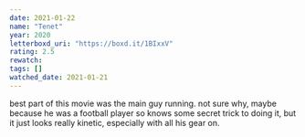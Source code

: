 ```yaml
---
date: 2021-01-22
name: "Tenet"
year: 2020
letterboxd_uri: "https://boxd.it/1BIxxV"
rating: 2.5
rewatch: 
tags: []
watched_date: 2021-01-21
---
```


best part of this movie was the main guy running. not sure why, maybe because he was a football player so knows some secret trick to doing it, but it just looks really kinetic, especially with all his gear on.
